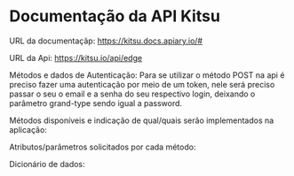 # Documentação da API Kitsu

URL da documentaçãp: https://kitsu.docs.apiary.io/#

URL da Api: https://kitsu.io/api/edge

Métodos e dados de Autenticação:
Para se utilizar o método POST na api é preciso fazer uma autenticação por meio de um token, nele será preciso passar o seu o email e a senha do seu respectivo login, deixando o parâmetro grand-type sendo igual a password.

Métodos disponíveis e indicação de qual/quais serão implementados na aplicação:

Atributos/parâmetros solicitados por cada método:

Dicionário de dados:
